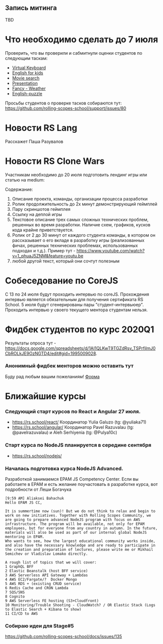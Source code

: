 ## Запись митинга 
TBD

# Что необходимо сделать до 7 июля
Проверить, что вы проверили и сабмитнули оценки студентов по следующим таскам:
- [Virtual Keyboard](https://github.com/rolling-scopes-school/tasks/blob/master/tasks/virtual-keyboard/virtual-keyboard-ru.md)
- [English for kids](https://github.com/rolling-scopes-school/tasks/blob/master/tasks/rslang/english-for-kids.md)
- [Movie search](https://github.com/rolling-scopes-school/tasks/blob/master/tasks/movie-search.md)
- [Presentation](https://github.com/rolling-scopes-school/tasks/blob/master/tasks/presentation.md)
- [Fancy - Weather](https://github.com/rolling-scopes-school/tasks/blob/master/tasks/fancy-weather.md)
- [English-puzzle](https://github.com/rolling-scopes-school/tasks/blob/master/tasks/rslang/english-puzzle.md)

Просьбы студентов о проверке тасков собираются тут:
https://github.com/rolling-scopes-school/support/issues/80

# Новости RS Lang
Расскажет Паша Разувалов

# Новости RS Clone Wars
Участникам необходимо до 20 июля подготовить лендинг игры или статью на medium:

Cодержание:
1. Описание проекта, команды, организации процесса разработки 
2. Ролик продолжительность до 2х минут демонстрирующий геймплей
3. Пару скриншотов геймплея
4. Ссылку на деплой игры
5. Текстовое описание трех самых сложных технических проблем, решенных во время разработки. Наличие схем, графиков, кусков кода крайне приветствуется.
6. Ролик от 2 до 30 минут от каждого студента команды, в котором он рассказывает о его вкладе в разработку игры (реализованных фичах, решенных технических проблемах, использованных подходах и т.д.). Пример тут - https://www.youtube.com/watch?v=1_phuaJ5ZNM&feature=youtu.be
7. любой другой текст, который они сочтут полезным

# Собеседование по CoreJS
С 13 по 24 июля будут проходить интервью по coreJS. Прохождения интервью является обязательным для получения сертификата RS School.
5 июля будут сгенерированы пары "студент-интервьюер". Проходить интервью у своего текущего ментора студентам нельзя.

# Фидбек студентов по курс 2020Q1
Результаты опроса тут - https://docs.google.com/spreadsheets/d/1AI1QLKwT9TGZdRsv_TSPrfjlmJ0CbROLkJE9OzNGTD4/edit#gid=1995009028.

### Анонимный фидбек менторов можно оставить тут
Буду рад любым вашим пожеланиям!
[Форма](https://docs.google.com/forms/d/e/1FAIpQLSfc_EpVVbuAhuHQnvdYJwxmF0DShhWXYXkn3oaN0PsJKvcy2A/viewform)

# Ближайшие курсы
### Следующий старт курсов по React и Angular 27 июля.
  - https://rs.school/react/ Координатор Yulia Galuzo (tg: @yuliaka71)
  - https://rs.school/angular/ Координатор Pavel Razuvalau (tg: @pavelrazuvalau) и Aleh Serhiyenia (tg: @Pulya10c)

### Старт курса по NodeJS планируется в середине сентября 
  - https://rs.school/nodejs/
  
### Началась подготовка курса NodeJS Advanced. 
Разработкой занимаемся EPAM JS Competency Center. 
Если вы работаете в EPAM и есть желание поучастовать в разработке курса, вот подробности от Леши Богачука
```
[9:59 AM] Aliaksei Bahachuk
Hello EPAM JS CC,

It is summertime now (sun)! But we do not think to relax and begin to work on new initiatives. Together with Rolling Scopes Community, we are going to prepare advanced NodeJS program with focus on AWS infrastructure. The program will be available, not only for EPAM employees, but for everyone from any country in autumn. In the future, materials will also be used as part of our internal global NodeJS mentoring in EPAM.
Who wants to see, how the largest educational community works inside, and also have the necessary knowledge and are ready to participate in the creation and preparation of lectures, please write me or Mikhail Semichev or Vladislav Lomako directly.

A rough list of topics that we will cover:
1 GraphQL BFF 
2 Elastic Beanstalk (host BFF service)
3 AWS Serverless API Gateway + Lambdas
4 AWS EC2/Fargate/?  Docker Mongo 
5 AWS RDS + (existing CRUD service) 
6 Redis Cache and CRON Lambda 
7 SQS/SNS
8 Cognito
9 AWS Serverless FE hosting (S3+Cloudfront)
10 Monitoring/Trouble Shooting - CloudWatch? / OR Elastic Stack (Logs to Elastic Search + Kibana to show)
11 CI/CD to AWS 
```

### Собираю идеи для Stage#5
https://github.com/rolling-scopes-school/docs/issues/135


   
